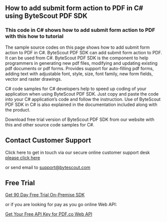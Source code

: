 ## How to add submit form action to PDF in C# using ByteScout PDF SDK

### This code in C# shows how to add submit form action to PDF with this how to tutorial

The sample source codes on this page shows how to add submit form action to PDF in C#. ByteScout PDF SDK can add submit form action to PDF. It can be used from C#. ByteScout PDF SDK is the component to help programmers in generating new pdf files, modifying and updating existing pdf documents or pdf forms. Provides support for auto-filling pdf forms, adding text with adjustable font, style, size, font family, new form fields, vector and raster drawings.

C# code samples for C# developers help to speed up coding of your application when using ByteScout PDF SDK. Just copy and paste the code into your C# application’s code and follow the instruction. Use of ByteScout PDF SDK in C# is also explained in the documentation included along with the product.

Download free trial version of ByteScout PDF SDK from our website with this and other source code samples for C#.

## Contact Customer Support

Click here to get in touch via our secure online customer support desk [please click here](https://bytescout.zendesk.com/hc/en-us/requests/new?subject=ByteScout%20PDF%20SDK%20Question)

or send email to [support@bytescout.com](mailto:support@bytescout.com?subject=ByteScout%20PDF%20SDK%20Question) 

## Free Trial

[Get 90 Day Free Trial On-Premise SDK](https://bytescout.com/download/web-installer?utm_source=github-readme)

or if you are looking for pay as you go online Web API:

[Get Your Free API Key for PDF.co Web API](https://pdf.co/documentation/api?utm_source=github-readme)